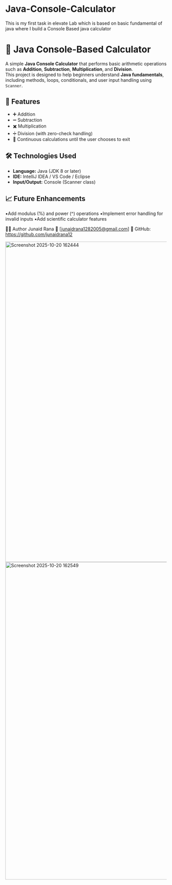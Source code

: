 # Java-Console-Calculator
This  is my first task in  elevate Lab which is based on basic fundamental of java where I build a Console Based java calculator 

# 🧮 Java Console-Based Calculator

A simple **Java Console Calculator** that performs basic arithmetic operations such as **Addition**, **Subtraction**, **Multiplication**, and **Division**.  
This project is designed to help beginners understand **Java fundamentals**, including methods, loops, conditionals, and user input handling using `Scanner`.


## 🚀 Features
- ➕ Addition  
- ➖ Subtraction  
- ✖️ Multiplication  
- ➗ Division (with zero-check handling)  
- 🔁 Continuous calculations until the user chooses to exit  

## 🛠️ Technologies Used
- **Language:** Java (JDK 8 or later)  
- **IDE:** IntelliJ IDEA / VS Code / Eclipse  
- **Input/Output:** Console (Scanner class)

## 📈 Future Enhancements

▪️Add modulus (%) and power (^) operations
▪️Implement error handling for invalid inputs
▪️Add scientific calculator features

🧑‍💻 Author
Junaid Rana
📧 [junaidrana1282005@gmail.com]
💼 GitHub: https://github.com/junaidrana12

<img width="1912" height="997" alt="Screenshot 2025-10-20 162444" src="https://github.com/user-attachments/assets/06bf1f21-fe52-47bb-8555-3f58bc435840" />
<img width="1914" height="988" alt="Screenshot 2025-10-20 162549" src="https://github.com/user-attachments/assets/c20577bd-fbf2-4f94-be30-e70806bee211" />


